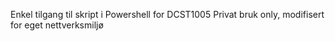 Enkel tilgang til skript i Powershell for DCST1005
Privat bruk only, modifisert for eget nettverksmiljø
